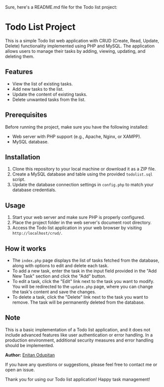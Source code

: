 Sure, here's a README.md file for the Todo list project:

# Todo List Project

This is a simple Todo list web application with CRUD (Create, Read, Update, Delete) functionality implemented using PHP and MySQL. The application allows users to manage their tasks by adding, viewing, updating, and deleting them.

## Features

- View the list of existing tasks.
- Add new tasks to the list.
- Update the content of existing tasks.
- Delete unwanted tasks from the list.

## Prerequisites

Before running the project, make sure you have the following installed:

- Web server with PHP support (e.g., Apache, Nginx, or XAMPP).
- MySQL database.

## Installation

1. Clone this repository to your local machine or download it as a ZIP file.
2. Create a MySQL database and table using the provided `todolist.sql` script.
3. Update the database connection settings in `config.php` to match your database credentials.

## Usage

1. Start your web server and make sure PHP is properly configured.
2. Place the project folder in the web server's document root directory.
3. Access the Todo list application in your web browser by visiting `http://localhost/crud/`.

## How it works

- The `index.php` page displays the list of tasks fetched from the database, along with options to edit and delete each task.
- To add a new task, enter the task in the input field provided in the "Add New Task" section and click the "Add" button.
- To edit a task, click the "Edit" link next to the task you want to modify. You will be redirected to the `update.php` page, where you can change the task's content and save the changes.
- To delete a task, click the "Delete" link next to the task you want to remove. The task will be permanently deleted from the database.

## Note

This is a basic implementation of a Todo list application, and it does not include advanced features like user authentication or error handling. In a production environment, additional security measures and error handling should be implemented.


**Author:** [Enitan Odupitan](https://github.com/yourusername)

If you have any questions or suggestions, please feel free to contact me or open an issue.

Thank you for using our Todo list application! Happy task management!
